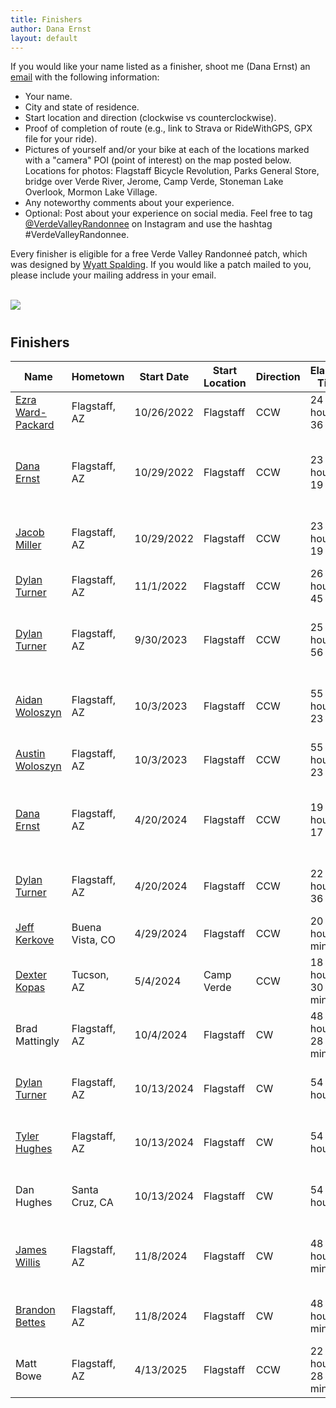 ```yaml
---
title: Finishers
author: Dana Ernst
layout: default
---
```


<div class="container-fluid">
<div class="row align-items-end">
<div class="col-md-9">
<p>If you would like your name listed as a finisher, shoot me (Dana Ernst) an <a href="mailto:ernst.tribe@gmail.com">email</a> with the following information:
<ul>
<li>Your name.</li>
<li>City and state of residence.</li>
<li>Start location and direction (clockwise vs counterclockwise).</li>
<li>Proof of completion of route (e.g., link to Strava or RideWithGPS, GPX file for your ride).</li>
<li>Pictures of yourself and/or your bike at each of the locations marked with a "camera" POI (point of interest) on the map posted below. Locations for photos: Flagstaff Bicycle Revolution, Parks General Store, bridge over Verde River, Jerome, Camp Verde, Stoneman Lake Overlook, Mormon Lake Village.</li>
<li>Any noteworthy comments about your experience.</li>
<li>Optional: Post about your experience on social media.  Feel free to tag <a href="https://www.instagram.com/verdevalleyrandonnee/">@VerdeValleyRandonnee</a> on Instagram and use the hashtag #VerdeValleyRandonnee.</li>
</ul>
Every finisher is eligible for a free Verde Valley Randonneé patch, which was designed by <a href="https://www.instagram.com/wyattspalding/?hl=en">Wyatt Spalding</a>. If you would like a patch mailed to you, please include your mailing address in your email.
</p>
<br>
</div>
<div class="col-md-3">
<img src="{{ site.baseurl }}/images/VVRPatch.png" class="img-responsive img-rounded" img style="margin-bottom: 10px">
<br>
</div>
</div>
</div>

## Finishers

<center>
<div class="table-responsive">
<table class="table table-striped">
<thead>
<tr>
<th>Name</th>
<th>Hometown</th>
<th>Start Date</th>
<th>Start Location</th>
<th>Direction</th>
<th>Elapsed Time</th>
<th>Notes</th>
</tr>
</thead>

<tbody>
<tr>
<td><a href="https://www.instagram.com/ezra.ward.packard/">Ezra Ward-Packard</a></td> <td>Flagstaff, AZ</td> <td>10/26/2022</td> <td>Flagstaff</td> <td>CCW</td> <td>24 hours, 36 mins</td> <td>Ezra's ride on <a href="https://www.strava.com/activities/8027204031/">Strava</a>.</td>
</tr>

<tr>
<td><a href="https://www.instagram.com/dcernst/">Dana Ernst</a></td> <td>Flagstaff, AZ</td> <td>10/29/2022</td> <td>Flagstaff</td> <td>CCW</td> <td>23 hours, 19 mins</td> <td>Rode with Jacob Miller. Dana's ride on <a href="https://www.strava.com/activities/8041489765">Strava</a>, <a href="https://anchor.fm/stokepodcast/episodes/Dana-Ernst-and-the-Verde-Valley-Randonnee-Bike-Packing-Adventure-e1qethg">Stoke Podcast</a>.</td>
</tr>

<tr>
<td><a href="https://www.instagram.com/jobymiller2/">Jacob Miller</a></td> <td>Flagstaff, AZ</td> <td>10/29/2022</td> <td>Flagstaff</td> <td>CCW</td> <td>23 hours, 19 mins</td> <td>Rode with Dana Ernst. Jacob's ride on <a href="https://www.strava.com/activities/8043371627">Strava</a>.</td>
</tr>

<tr>
<td><a href="https://youtube.com/c/TheSeasonedBikepacker">Dylan Turner</a></td> <td>Flagstaff, AZ</td> <td>11/1/2022</td> <td>Flagstaff</td> <td>CCW</td> <td>26 hours, 45 mins</td> <td>Video recap on <a href="https://www.instagram.com/tv/CkgyU4eAbcx/?igshid=YmMyMTA2M2Y%3D">Instagram</a>.</td>
</tr>

<tr>
<td><a href="https://youtube.com/c/TheSeasonedBikepacker">Dylan Turner</a></td> <td>Flagstaff, AZ</td> <td>9/30/2023</td> <td>Flagstaff</td> <td>CCW</td> <td>25 hours, 56 mins</td> <td>1.5-hour delay for road closure near Verde River.</td>
</tr>

<tr>
<td><a href="https://www.instagram.com/p/CuFsSoTuSi7/">Aidan Woloszyn</a></td> <td>Flagstaff, AZ</td> <td>10/3/2023</td> <td>Flagstaff</td> <td>CCW</td> <td>55 hours, 23 mins</td> <td>Rode with Austin Woloszyn, Aidan's ride on <a href="https://www.strava.com/activities/9988364663">Strava</a>.</td>
</tr>

<tr>
<td><a href="https://www.instagram.com/austin.wolo/">Austin Woloszyn</a></td> <td>Flagstaff, AZ</td> <td>10/3/2023</td> <td>Flagstaff</td> <td>CCW</td> <td>55 hours, 23 mins</td> <td>Rode with Aidan Woloszyn.</td>
</tr>

<tr>
<td><a href="https://www.instagram.com/dcernst/">Dana Ernst</a></td> <td>Flagstaff, AZ</td> <td>4/20/2024</td> <td>Flagstaff</td> <td>CCW</td> <td>19 hours, 17 mins</td> <td>Started with small group including Dylan Turner, Dana's ride on <a href="https://www.strava.com/activities/11229228703">Strava</a>.</td>
</tr>

<tr>
<td><a href="https://www.youtube.com/@TheEnduranceStudio/featured">Dylan Turner</a></td> <td>Flagstaff, AZ</td> <td>4/20/2024</td> <td>Flagstaff</td> <td>CCW</td> <td>22 hours, 36 mins</td> <td>Started with small group including Dana Ernst.</td>
</tr>

<tr>
<td><a href="https://www.instagram.com/jeffkerkove/">Jeff Kerkove</a></td> <td>Buena Vista, CO</td> <td>4/29/2024</td> <td>Flagstaff</td> <td>CCW</td> <td>20 hours, 5 mins</td> <td>Jeff's ride on <a href="https://www.strava.com/activities/11296962400">Strava</a>.</td>
</tr>

<tr>
<td><a href="https://www.instagram.com/kopeus/">Dexter Kopas</a></td> <td>Tucson, AZ</td> <td>5/4/2024</td> <td>Camp Verde</td> <td>CCW</td> <td>18 hours, 30 minutes</td> <td>Dexter's ride on <a href="https://www.strava.com/activities/11335138422">Strava</a></td>
</tr>

<tr>
<td>Brad Mattingly</td> <td>Flagstaff, AZ</td> <td>10/4/2024</td> <td>Flagstaff</td> <td>CW</td> <td>48 hours, 28 minutes</td> <td>First person to ride route clockwise!</td>
</tr>

<tr>
<td><a href="https://www.youtube.com/@TheEnduranceStudio/featured">Dylan Turner</a></td> <td>Flagstaff, AZ</td> <td>10/13/2024</td> <td>Flagstaff</td> <td>CW</td> <td>54 hours</td> <td>Rode with Dan Hughes and Tyler Hughes.</td>
</tr>

<tr>
<td><a href="https://www.instagram.com/tylerhasaphone/">Tyler Hughes</a></td> <td>Flagstaff, AZ</td> <td>10/13/2024</td> <td>Flagstaff</td> <td>CW</td> <td>54 hours</td> <td>Rode with Dan Hughes and Dylan Turner.</td>
</tr>

<tr>
<td>Dan Hughes</td> <td>Santa Cruz, CA</td> <td>10/13/2024</td> <td>Flagstaff</td> <td>CW</td> <td>54 hours</td> <td>Rode with Tyler Hughes and Dylan Turner.</td>
</tr>

<tr>
<td><a href="https://www.instagram.com/ultraleisurist27/">James Willis</a></td> <td>Flagstaff, AZ</td> <td>11/8/2024</td> <td>Flagstaff</td> <td>CW</td> <td>48 hours, 5 minutes</td> <td>Rode with Brandon Bettes. Both rode singlespeeds!</td>
</tr>

<tr>
<td><a href="https://www.instagram.com/gnar_nasty/">Brandon Bettes</a></td> <td>Flagstaff, AZ</td> <td>11/8/2024</td> <td>Flagstaff</td> <td>CW</td> <td>48 hours, 5 minutes</td> <td>Rode with James Willis. Both rode singlespeeds!</td>
</tr>

<tr>
<td>Matt Bowe</td> <td>Flagstaff, AZ</td> <td>4/13/2025</td> <td>Flagstaff</td> <td>CCW</td> <td>22 hours, 28 minutes</td> <td>Matt's ride on <a href="https://www.strava.com/activities/14176529605">Strava</a></td>
</tr>

</tbody>
</table>
</div>
</center>
